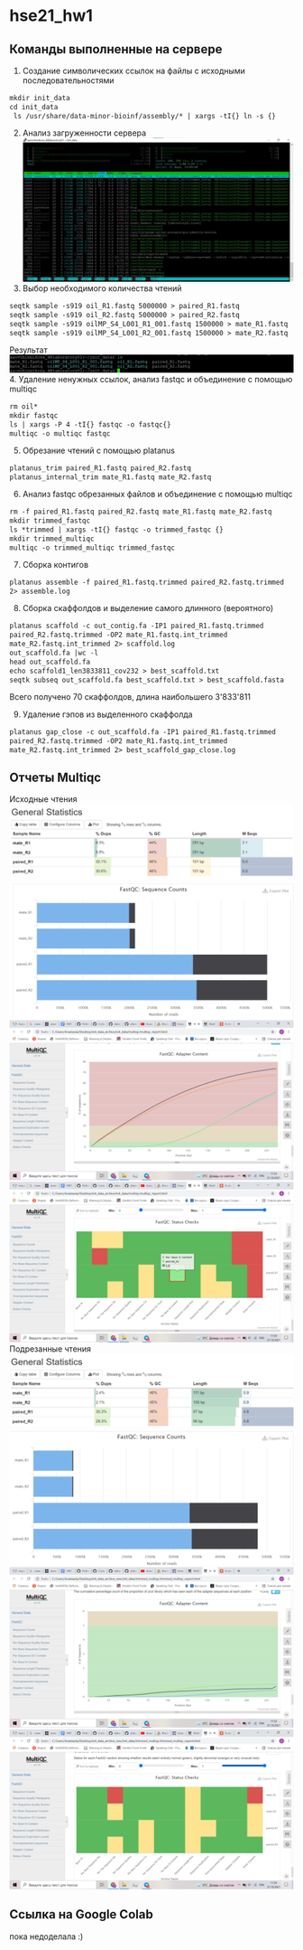# hse21_hw1
## Команды выполненные на сервере
1. Создание символических ссылок на файлы с исходными последовательностями
```
mkdir init_data
cd init_data
 ls /usr/share/data-minor-bioinf/assembly/* | xargs -tI{} ln -s {}
```
2. Анализ загруженности сервера
![Результат команды htop](img/state.jpg)
3. Выбор необходимого количества чтений
```
seqtk sample -s919 oil_R1.fastq 5000000 > paired_R1.fastq
seqtk sample -s919 oil_R2.fastq 5000000 > paired_R2.fastq
seqtk sample -s919 oilMP_S4_L001_R1_001.fastq 1500000 > mate_R1.fastq
seqtk sample -s919 oilMP_S4_L001_R2_001.fastq 1500000 > mate_R2.fastq
```
Результат
![Результат подрезания](img/result.jpg)
4. Удаление ненужных ссылок, анализ fastqc и объединение с помощью multiqc
```
rm oil*
mkdir fastqc
ls | xargs -P 4 -tI{} fastqc -o fastqc{}
multiqc -o multiqc fastqc
```
5. Обрезание чтений с помощью platanus
```
platanus_trim paired_R1.fastq paired_R2.fastq 
platanus_internal_trim mate_R1.fastq mate_R2.fastq
```
6. Анализ fastqc обрезанных файлов и объединение с помощью multiqc
```
rm -f paired_R1.fastq paired_R2.fastq mate_R1.fastq mate_R2.fastq
mkdir trimmed_fastqc
ls *trimmed | xargs -tI{} fastqc -o trimmed_fastqc {}
mkdir trimmed_multiqc
multiqc -o trimmed_multiqc trimmed_fastqc
```
7. Сборка контигов
```
platanus assemble -f paired_R1.fastq.trimmed paired_R2.fastq.trimmed 2> assemble.log
```
8. Сборка скаффолдов и выделение самого длинного (вероятного)
```
platanus scaffold -c out_contig.fa -IP1 paired_R1.fastq.trimmed paired_R2.fastq.trimmed -OP2 mate_R1.fastq.int_trimmed mate_R2.fastq.int_trimmed 2> scaffold.log
out_scaffold.fa |wc -l
head out_scaffold.fa
echo scaffold1_len3833811_cov232 > best_scaffold.txt
seqtk subseq out_scaffold.fa best_scaffold.txt > best_scaffold.fasta
```
Всего получено 70 скаффолдов, длина наибольшего 3'833'811

9. Удаление гэпов из выделенного скаффолда
```
platanus gap_close -c out_scaffold.fa -IP1 paired_R1.fastq.trimmed paired_R2.fastq.trimmed -OP2 mate_R1.fastq.int_trimmed mate_R2.fastq.int_trimmed 2> best_scaffold_gap_close.log
```
## Отчеты Multiqc
Исходные чтения
![](img/general.png)
![](img/counts.png)
![](img/adapter.png)
![](img/status.png)
Подрезанные чтения
![](img/general_trimmed.png)
![](img/counts_trimmed.png)
![](img/adapter_trimmed.png)
![](img/status_trimmed.png)
## Ссылка на Google Colab
пока недоделала :)


